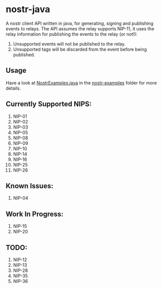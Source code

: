 # nostr-java
A nostr client API written in java, for generating, signing and publishing events to relays.
The API assumes the relay supports NIP-11, it uses the relay information for publishing the events to the relay (or not!):
1. Unsupported events will not be published to the relay.
2. Unsupported tags will be discarded from the event before being published.

## Usage
Have a look at [NostrExamples.java](https://github.com/tcheeric/nostr-java/blob/main/nostr-examples/src/main/java/nostr/examples/NostrExamples.java) in the [nostr-examples](https://github.com/tcheeric/nostr-java/tree/main/nostr-examples) folder for more details.

## Currently Supported NIPS:
 1. NIP-01
 2. NIP-02
 3. NIP-03
 5. NIP-05
 6. NIP-08
 7. NIP-09
 8. NIP-10
 9. NIP-14
 11. NIP-16
 13. NIP-25
 14. NIP-26

## Known Issues:
 1. NIP-04

## Work In Progress:
 1. NIP-15
 2. NIP-20

## TODO:
1. NIP-12
2. NIP-13
3. NIP-28
4. NIP-35
5. NIP-36